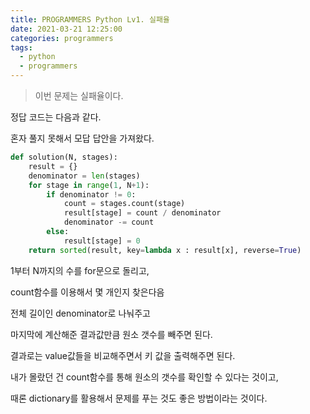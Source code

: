 ```yaml
---
title: PROGRAMMERS Python Lv1. 실패율
date: 2021-03-21 12:25:00
categories: programmers
tags:
  - python
  - programmers
---
```

>이번 문제는 실패율이다.

정답 코드는 다음과 같다.

혼자 풀지 못해서 모답 답안을 가져왔다.

~~~python
def solution(N, stages):
    result = {}
    denominator = len(stages)
    for stage in range(1, N+1):
        if denominator != 0:
            count = stages.count(stage)
            result[stage] = count / denominator
            denominator -= count
        else:
            result[stage] = 0
    return sorted(result, key=lambda x : result[x], reverse=True)
~~~

1부터 N까지의 수를 for문으로 돌리고,

count함수를 이용해서 몇 개인지 찾은다음

전체 길이인 denominator로 나눠주고

마지막에 계산해준 결과값만큼 원소 갯수를 빼주면 된다.

결과로는 value값들을 비교해주면서 키 값을 출력해주면 된다.

내가 몰랐던 건 count함수를 통해 원소의 갯수를 확인할 수 있다는 것이고,

때론 dictionary를 활용해서 문제를 푸는 것도 좋은 방법이라는 것이다.
